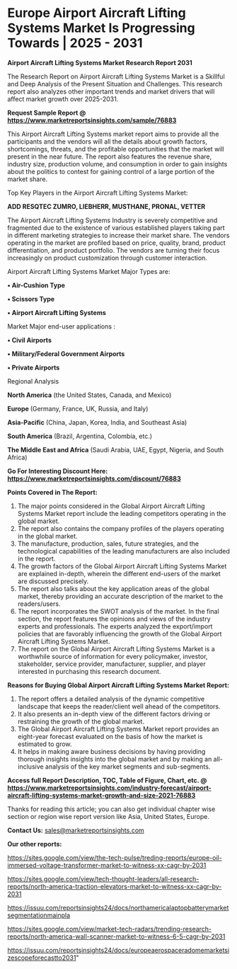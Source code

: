 # Europe Airport Aircraft Lifting Systems Market Is Progressing Towards | 2025 - 2031

<strong>Airport Aircraft Lifting Systems Market Research Report 2031</strong>

The Research Report on Airport Aircraft Lifting Systems Market is a Skillful and Deep Analysis of the Present Situation and Challenges. This research report also analyzes other important trends and market drivers that will affect market growth over 2025-2031.

<strong>Request Sample Report @ <a href=https://www.marketreportsinsights.com/sample/76883>https://www.marketreportsinsights.com/sample/76883</a></strong>

This Airport Aircraft Lifting Systems market report aims to provide all the participants and the vendors will all the details about growth factors, shortcomings, threats, and the profitable opportunities that the market will present in the near future. The report also features the revenue share, industry size, production volume, and consumption in order to gain insights about the politics to contest for gaining control of a large portion of the market share.

Top Key Players in the Airport Aircraft Lifting Systems Market:

<strong>ADD RESQTEC ZUMRO, LIEBHERR, MUSTHANE, PRONAL, VETTER</strong>

The Airport Aircraft Lifting Systems Industry is severely competitive and fragmented due to the existence of various established players taking part in different marketing strategies to increase their market share. The vendors operating in the market are profiled based on price, quality, brand, product differentiation, and product portfolio. The vendors are turning their focus increasingly on product customization through customer interaction.

Airport Aircraft Lifting Systems Market Major Types are:

<strong>• Air-Cushion Type

• Scissors Type

• Airport Aircraft Lifting Systems</strong>

Market Major end-user applications :

<strong>• Civil Airports

• Military/Federal Government Airports

• Private Airports</strong>

Regional Analysis

</u><strong><b>North America</b></strong> (the United States, Canada, and Mexico)

<strong><b>Europe </b></strong>(Germany, France, UK, Russia, and Italy)

<strong><b>Asia-Pacific</b></strong> (China, Japan, Korea, India, and Southeast Asia)

<strong><b>South America</b></strong> (Brazil, Argentina, Colombia, etc.)

<strong><b>The Middle East and Africa</b></strong> (Saudi Arabia, UAE, Egypt, Nigeria, and South Africa)

<strong>Go For Interesting Discount Here: <a href=https://www.marketreportsinsights.com/discount/76883>https://www.marketreportsinsights.com/discount/76883</a></strong>

<strong>Points Covered in The Report:</strong>
<ol>
  <li>The major points considered in the Global Airport Aircraft Lifting Systems Market report include the leading competitors operating in the global market.</li>
  <li>The report also contains the company profiles of the players operating in the global market.</li>
  <li>The manufacture, production, sales, future strategies, and the technological capabilities of the leading manufacturers are also included in the report.</li>
  <li>The growth factors of the Global Airport Aircraft Lifting Systems Market are explained in-depth, wherein the different end-users of the market are discussed precisely.</li>
  <li>The report also talks about the key application areas of the global market, thereby providing an accurate description of the market to the readers/users.</li>
  <li>The report incorporates the SWOT analysis of the market. In the final section, the report features the opinions and views of the industry experts and professionals. The experts analyzed the export/import policies that are favorably influencing the growth of the Global Airport Aircraft Lifting Systems Market.</li>
  <li>The report on the Global Airport Aircraft Lifting Systems Market is a worthwhile source of information for every policymaker, investor, stakeholder, service provider, manufacturer, supplier, and player interested in purchasing this research document.</li>
</ol>
<strong>Reasons for Buying Global Airport Aircraft Lifting Systems Market Report:</strong>

<ol>
  <li>The report offers a detailed analysis of the dynamic competitive landscape that keeps the reader/client well ahead of the competitors.</li>
  <li>It also presents an in-depth view of the different factors driving or restraining the growth of the global market.</li>
  <li>The Global Airport Aircraft Lifting Systems Market report provides an eight-year forecast evaluated on the basis of how the market is estimated to grow.</li>
  <li>It helps in making aware business decisions by having providing thorough insights insights into the global market and by making an all-inclusive analysis of the key market segments and sub-segments.</li>
</ol>
<strong>Access full Report Description, TOC, Table of Figure, Chart, etc. @ <a href=https://www.marketreportsinsights.com/industry-forecast/airport-aircraft-lifting-systems-market-growth-and-size-2021-76883>https://www.marketreportsinsights.com/industry-forecast/airport-aircraft-lifting-systems-market-growth-and-size-2021-76883</a></strong>


Thanks for reading this article; you can also get individual chapter wise section or region wise report version like Asia, United States, Europe.

<strong>Contact Us:</strong>
sales@marketreportsinsights.com

<strong>Our other reports:</strong>

<a href=https://sites.google.com/view/the-tech-pulse/treding-reports/europe-oil-immersed-voltage-transformer-market-to-witness-xx-cagr-by-2031>https://sites.google.com/view/the-tech-pulse/treding-reports/europe-oil-immersed-voltage-transformer-market-to-witness-xx-cagr-by-2031</a>

<a href=https://sites.google.com/view/tech-thought-leaders/all-research-reports/north-america-traction-elevators-market-to-witness-xx-cagr-by-2031>https://sites.google.com/view/tech-thought-leaders/all-research-reports/north-america-traction-elevators-market-to-witness-xx-cagr-by-2031</a>

<a href=https://issuu.com/reportsinsights24/docs/northamericalaptopbatterymarketsegmentationmainpla>https://issuu.com/reportsinsights24/docs/northamericalaptopbatterymarketsegmentationmainpla</a>

<a href=https://sites.google.com/view/market-tech-radars/trending-research-reports/north-america-wall-scanner-market-to-witness-6-5-cagr-by-2031>https://sites.google.com/view/market-tech-radars/trending-research-reports/north-america-wall-scanner-market-to-witness-6-5-cagr-by-2031</a>

<a href=https://issuu.com/reportsinsights24/docs/europeaerospaceradomemarketsizescopeforecastto2031>https://issuu.com/reportsinsights24/docs/europeaerospaceradomemarketsizescopeforecastto2031</a>"
